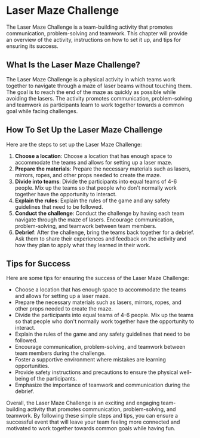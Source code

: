 Laser Maze Challenge
=======================================================

The Laser Maze Challenge is a team-building activity that promotes communication, problem-solving and teamwork. This chapter will provide an overview of the activity, instructions on how to set it up, and tips for ensuring its success.

What Is the Laser Maze Challenge?
---------------------------------

The Laser Maze Challenge is a physical activity in which teams work together to navigate through a maze of laser beams without touching them. The goal is to reach the end of the maze as quickly as possible while avoiding the lasers. The activity promotes communication, problem-solving and teamwork as participants learn to work together towards a common goal while facing challenges.

How To Set Up the Laser Maze Challenge
--------------------------------------

Here are the steps to set up the Laser Maze Challenge:

1. **Choose a location**: Choose a location that has enough space to accommodate the teams and allows for setting up a laser maze.
2. **Prepare the materials**: Prepare the necessary materials such as lasers, mirrors, ropes, and other props needed to create the maze.
3. **Divide into teams**: Divide the participants into equal teams of 4-6 people. Mix up the teams so that people who don't normally work together have the opportunity to interact.
4. **Explain the rules**: Explain the rules of the game and any safety guidelines that need to be followed.
5. **Conduct the challenge**: Conduct the challenge by having each team navigate through the maze of lasers. Encourage communication, problem-solving, and teamwork between team members.
6. **Debrief**: After the challenge, bring the teams back together for a debrief. Ask them to share their experiences and feedback on the activity and how they plan to apply what they learned in their work.

Tips for Success
----------------

Here are some tips for ensuring the success of the Laser Maze Challenge:

* Choose a location that has enough space to accommodate the teams and allows for setting up a laser maze.
* Prepare the necessary materials such as lasers, mirrors, ropes, and other props needed to create the maze.
* Divide the participants into equal teams of 4-6 people. Mix up the teams so that people who don't normally work together have the opportunity to interact.
* Explain the rules of the game and any safety guidelines that need to be followed.
* Encourage communication, problem-solving, and teamwork between team members during the challenge.
* Foster a supportive environment where mistakes are learning opportunities.
* Provide safety instructions and precautions to ensure the physical well-being of the participants.
* Emphasize the importance of teamwork and communication during the debrief.

Overall, the Laser Maze Challenge is an exciting and engaging team-building activity that promotes communication, problem-solving, and teamwork. By following these simple steps and tips, you can ensure a successful event that will leave your team feeling more connected and motivated to work together towards common goals while having fun.
